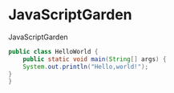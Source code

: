 JavaScriptGarden
================

JavaScriptGarden

```java
public class HelloWorld {
	public static void main(String[] args) {
	System.out.println("Hello,world!");
}
}
```